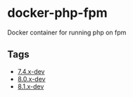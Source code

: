 # docker-php-fpm
Docker container for running php on fpm

## Tags
* [7.4.x-dev](https://github.com/ftpcory/docker-php-fpm/tree/7.4.x-dev)
* [8.0.x-dev](https://github.com/ftpcory/docker-php-fpm/tree/8.0.x-dev)
* [8.1.x-dev](https://github.com/ftpcory/docker-php-fpm/tree/8.1.x-dev)
